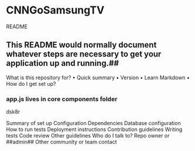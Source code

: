 # CNNGoSamsungTV
README
## This README would normally document whatever steps are necessary to get your application up and running.##
What is this repository for?
• Quick summary
• Version
• Learn Markdown
• How do I get set up?
  ### app.js lives in core components folder ###
  
  
  
  
  dsk8r

Summary of set up
Configuration
Dependencies
Database configuration
How to run tests
Deployment instructions
Contribution guidelines
Writing tests
Code review
Other guidelines
Who do I talk to?
Repo owner or ##admin##
Other community or team contact
